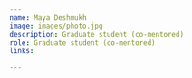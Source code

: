 ```yaml
---
name: Maya Deshmukh
image: images/photo.jpg
description: Graduate student (co-mentored)
role: Graduate student (co-mentored)
links:
 
---
```


